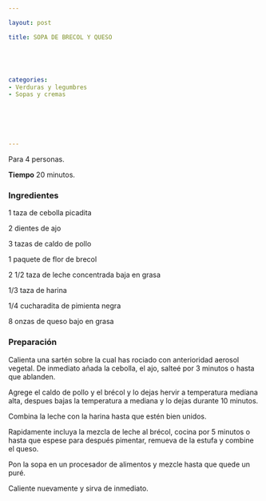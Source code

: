 ```yaml
---

layout: post

title: SOPA DE BRECOL Y QUESO





categories:
- Verduras y legumbres
- Sopas y cremas






---
```


Para 4 personas.

<b>Tiempo</b> 20 minutos.

<h3>Ingredientes</h3>

1 taza de cebolla picadita

2 dientes de ajo

3 tazas de caldo de pollo

1 paquete de flor de brecol

2 1/2 taza de leche concentrada baja en grasa

1/3 taza de harina

1/4 cucharadita de pimienta negra

8 onzas de queso bajo en grasa

<h3>Preparación</h3>

Calienta una sartén sobre la cual has rociado con anterioridad aerosol vegetal. De inmediato añada la cebolla, el ajo, salteé por 3 minutos o hasta que ablanden.

Agrege el caldo de pollo y el brécol y lo dejas hervir a temperatura mediana alta, despues bajas la temperatura a mediana y lo dejas durante 10 minutos.

Combina la leche con la harina hasta que estén bien unidos.

Rapidamente incluya la mezcla de leche al brécol, cocina por 5 minutos o hasta que espese para después pimentar, remueva de la estufa y combine el queso.

Pon la sopa en un procesador de alimentos y mezcle hasta que quede un puré.

Caliente nuevamente y sirva de inmediato.